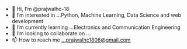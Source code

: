 - 👋 Hi, I’m @prajwalhc-18
- 👀 I’m interested in ...Python, Machine Learning, Data Science and web development
- 🌱 I’m currently learning ...Electronics and Communication Engineering
- 💞️ I’m looking to collaborate on ...
- 📫 How to reach me ...prajwalhc1806@gmail.com

<!---
prajwalhc-18/prajwalhc-18 is a ✨ special ✨ repository because its `README.md` (this file) appears on your GitHub profile.
You can click the Preview link to take a look at your changes.
--->
